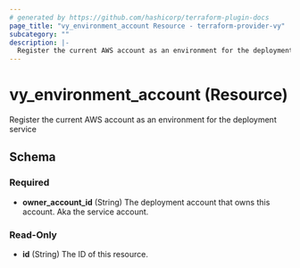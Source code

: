 ```yaml
---
# generated by https://github.com/hashicorp/terraform-plugin-docs
page_title: "vy_environment_account Resource - terraform-provider-vy"
subcategory: ""
description: |-
  Register the current AWS account as an environment for the deployment service
---
```


# vy_environment_account (Resource)

Register the current AWS account as an environment for the deployment service



<!-- schema generated by tfplugindocs -->
## Schema

### Required

- **owner_account_id** (String) The deployment account that owns this account. Aka the service account.

### Read-Only

- **id** (String) The ID of this resource.


